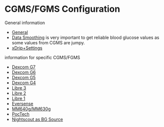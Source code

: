 # CGMS/FGMS Configuration

General information
* [General](../Hardware/GeneralCGMRecommendation.md)
* [Data Smoothing](../Usage/Smoothing-Blood-Glucose-Data-in-xDrip.md) is very important to get reliable blood glucose values as some values from CGMS are jumpy.
* [xDrip+Settings](./xdrip.md)

information for specific CGMS/FGMS

* [Dexcom G7](../Hardware/DexcomG7.md)
* [Dexcom G6](../Hardware/DexcomG6.md)
* [Dexcom G5](../Hardware/DexcomG5.md)
* [Dexcom G4](../Hardware/DexcomG4.md)
* [Libre 3](../Hardware/Libre3.md)
* [Libre 2](../Hardware/Libre2.md)
* [Libre 1](../Hardware/Libre1.md)
* [Eversense](../Hardware/Eversense.md)
* [MM640g/MM630g](../Hardware/MM640g.md)
* [PocTech](../Hardware/PocTech.md)
* [Nightscout as BG Source](../Hardware/CgmNightscoutUpload.md)
